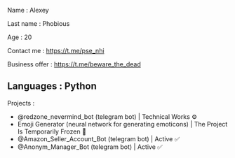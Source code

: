 Name : Alexey

Last name : Phobious

Age : 20

Contact me : https://t.me/pse_nhi

Business offer : https://t.me/beware_the_dead

Languages : Python
---
Projects :
- @redzone_nevermind_bot (telegram bot) | Technical Works ⚙️
- Emoji Generator (neural network for generating emoticons) | The Project Is Temporarily Frozen 🧊
- @Amazon_Seller_Account_Bot (telegram bot) | Active ✅
- @Anonym_Manager_Bot (telegram bot) | Active ✅
